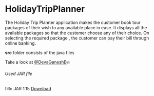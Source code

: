 # HolidayTripPlanner
The Holiday Trip Planner application makes the customer book tour packages of their wish to any available place in ease. It displays all the available packages so that the customer choose any of their choice. On selecting the required package , the customer can pay their bill through online banking.

**src** folder consists of the java files

Take a look at [@DevaGaneshB](https://github.com/DevaGaneshB):fire:

###### Used JAR file

fillo JAR 1.15
[Download](https://jar-download.com/artifacts/com.codoid.products/fillo/1.15/source-code)

